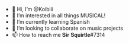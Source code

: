 - 👋 Hi, I’m @Koibiii
- 👀 I’m interested in all things MUSICAL!
- 🌱 I’m currently learning Spanish
- 💞️ I’m looking to collaborate on music projects
- 📫 How to reach me 𝐒𝐢𝐫 𝐒𝐪𝐮𝐢𝐫𝐭𝐥𝐞#7314

<!---
Koibiii/Koibiii is a ✨ special ✨ repository because its `README.md` (this file) appears on your GitHub profile.
You can click the Preview link to take a look at your changes.
--->
